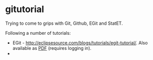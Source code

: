 # gitutorial

Trying to come to grips with Git, Github, EGit and StatET.

Following a number of tutorials:
<ul>
<li>EGit - <a href='http://eclipsesource.com/blogs/tutorials/egit-tutorial/' target='_blank'>http://eclipsesource.com/blogs/tutorials/egit-tutorial/</a>. Also available as <a href='http://eclipsesource.com/en/about/contact-us/egit-tutorial-pdf-download/' target='_blank'>PDF</a> (requires logging in).
<li>
</ul>
